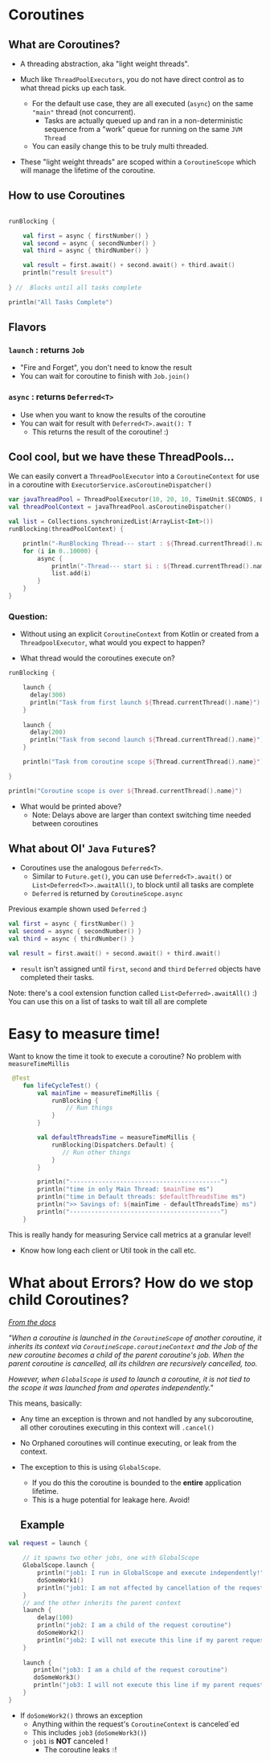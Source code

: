 # Coroutines

## What are Coroutines?

- A threading abstraction, aka "light weight threads". 
 - Much like `ThreadPoolExecutors`, you 
do not have direct control as to what thread picks up each task. 
   - For the default use case, 
 they are all executed (`async`) on the same `"main"` thread (not concurrent).
     - Tasks are actually queued up and ran in a non-deterministic sequence from a "work" queue for running on the same `JVM` `Thread`
   - You can easily change this to be truly multi threaded.  
  
 
 - These "light weight threads" are scoped within a `CoroutineScope`
which will manage the lifetime of the coroutine.

## How to use Coroutines

```kotlin

runBlocking {

    val first = async { firstNumber() }
    val second = async { secondNumber() }
    val third = async { thirdNumber() }

    val result = first.await() + second.await() + third.await()
    println("result $result")
    
} //  Blocks until all tasks complete 

println("All Tasks Complete")

```

## Flavors

### `launch` : returns `Job`

- "Fire and Forget", you don't need to know the result
- You can wait for coroutine to finish with `Job.join()`

### `async` : returns `Deferred<T>`

- Use when you want to know the results of the coroutine
- You can wait for result with `Deferred<T>.await(): T`
  - This returns the result of the coroutine! :)

## Cool cool, but we have these ThreadPools...

We can easily convert a `ThreadPoolExecutor` into a `CoroutineContext` for use in a coroutine
with  `ExecutorService.asCoroutineDispatcher()`

```kotlin
var javaThreadPool = ThreadPoolExecutor(10, 20, 10, TimeUnit.SECONDS, LinkedBlockingQueue())
val threadPoolContext = javaThreadPool.asCoroutineDispatcher()

val list = Collections.synchronizedList(ArrayList<Int>())
runBlocking(threadPoolContext) {

    println("-RunBlocking Thread--- start : ${Thread.currentThread().name}")
    for (i in 0..10000) {
        async {
            println("-Thread--- start $i : ${Thread.currentThread().name}")
            list.add(i)
        }
    }
}
```

### Question:
 
- Without using an explicit `CoroutineContext` from Kotlin or created from a `ThreadpoolExecutor`, what would you expect to happen?  

- What thread would the coroutines execute on?

```kotlin
runBlocking {

    launch {
      delay(300)
      println("Task from first launch ${Thread.currentThread().name}")
    }
    
    launch {
      delay(200)
      println("Task from second launch ${Thread.currentThread().name}")
    }

    println("Task from coroutine scope ${Thread.currentThread().name}") 

}

println("Coroutine scope is over ${Thread.currentThread().name}") 
```

- What would be printed above? 
  - Note: Delays above are larger than context switching time needed between coroutines

## What about Ol' `Java` `Future`s?

- Coroutines use the analogous `Deferred<T>`.  
  - Similar to `Future.get()`, 
you can use `Deferred<T>.await()` or `List<Deferred<T>>.awaitAll()`, to block until all tasks are complete
  - `Deferred` is returned by `CoroutineScope.async`

Previous example shown used `Deferred` :)

```kotlin
val first = async { firstNumber() }
val second = async { secondNumber() }
val third = async { thirdNumber() }

val result = first.await() + second.await() + third.await()
```

- `result` isn't assigned until `first`, `second` and `third` `Deferred` objects have completed their tasks.

Note: there's a cool extension function called `List<Deferred>.awaitAll()` :) You can use this on a list of tasks to wait till all are complete


# Easy to measure time!

Want to know the time it took to execute a coroutine?  No problem with `measureTimeMillis`

```kotlin
 @Test
    fun lifeCycleTest() {
        val mainTime = measureTimeMillis {
            runBlocking {
                // Run things
            }
        }

        val defaultThreadsTime = measureTimeMillis {
            runBlocking(Dispatchers.Default) {
               // Run other things
            }
        }

        println("------------------------------------------")
        println("time in only Main Thread: $mainTime ms")
        println("time in Default threads: $defaultThreadsTime ms")
        println(">> Savings of: ${mainTime - defaultThreadsTime} ms")
        println("------------------------------------------")
    }
```

This is really handy for measuring Service call metrics at a granular level!

- Know how long each client or Util took in the call etc.


# What about Errors? How do we stop child Coroutines?

*[From the docs](https://kotlinlang.org/docs/reference/coroutines/coroutine-context-and-dispatchers.html#children-of-a-coroutine)* 

*"When a coroutine is launched in the `CoroutineScope` of another coroutine, it inherits its context via `CoroutineScope.coroutineContext` and the Job of the new coroutine becomes a child of the parent coroutine's job. When the parent coroutine is cancelled, all its children are recursively cancelled, too.*

*However, when `GlobalScope` is used to launch a coroutine, it is not tied to the scope it was launched from and operates independently.*"


This means, basically:
- Any time an exception is thrown and not handled by any subcoroutine, all other coroutines executing in this context will `.cancel()`
- No Orphaned coroutines will continue executing, or leak from the context.
- The exception to this is using `GlobalScope`.
  - If you do this the coroutine is bounded to the **entire** application lifetime.  
  - This is a huge potential for leakage here.  Avoid!
  
  ## Example
  
```kotlin
val request = launch {

    // it spawns two other jobs, one with GlobalScope
    GlobalScope.launch {
        println("job1: I run in GlobalScope and execute independently!")
        doSomeWork1()
        println("job1: I am not affected by cancellation of the request")
    }
    // and the other inherits the parent context
    launch {
        delay(100)
        println("job2: I am a child of the request coroutine")
        doSomeWork2()
        println("job2: I will not execute this line if my parent request is cancelled")
    }
    
    launch {
       println("job3: I am a child of the request coroutine")
       doSomeWork3()
       println("job3: I will not execute this line if my parent request is cancelled")
    }
}
```

- If `doSomeWork2()` throws an exception
  - Anything within the request's `CoroutineContext` is canceled`ed
  - This includes `job3` (`doSomeWork3()`)
  - `job1` is **NOT** canceled ! 
    - The coroutine leaks 💧!
  
